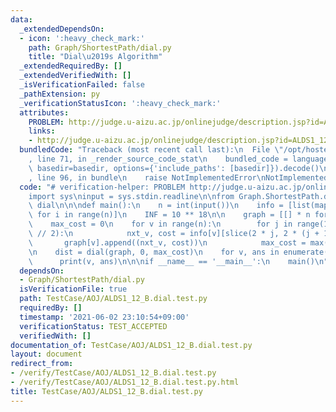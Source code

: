 ```yaml
---
data:
  _extendedDependsOn:
  - icon: ':heavy_check_mark:'
    path: Graph/ShortestPath/dial.py
    title: "Dial\u2019s Algorithm"
  _extendedRequiredBy: []
  _extendedVerifiedWith: []
  _isVerificationFailed: false
  _pathExtension: py
  _verificationStatusIcon: ':heavy_check_mark:'
  attributes:
    PROBLEM: http://judge.u-aizu.ac.jp/onlinejudge/description.jsp?id=ALDS1_12_B
    links:
    - http://judge.u-aizu.ac.jp/onlinejudge/description.jsp?id=ALDS1_12_B
  bundledCode: "Traceback (most recent call last):\n  File \"/opt/hostedtoolcache/Python/3.10.1/x64/lib/python3.10/site-packages/onlinejudge_verify/documentation/build.py\"\
    , line 71, in _render_source_code_stat\n    bundled_code = language.bundle(stat.path,\
    \ basedir=basedir, options={'include_paths': [basedir]}).decode()\n  File \"/opt/hostedtoolcache/Python/3.10.1/x64/lib/python3.10/site-packages/onlinejudge_verify/languages/python.py\"\
    , line 96, in bundle\n    raise NotImplementedError\nNotImplementedError\n"
  code: "# verification-helper: PROBLEM http://judge.u-aizu.ac.jp/onlinejudge/description.jsp?id=ALDS1_12_B\n\
    import sys\ninput = sys.stdin.readline\n\nfrom Graph.ShortestPath.dial import\
    \ dial\n\n\ndef main():\n    n = int(input())\n    info = [list(map(int, input().split()))\
    \ for i in range(n)]\n    INF = 10 ** 18\n\n    graph = [[] * n for i in range(n)]\n\
    \    max_cost = 0\n    for v in range(n):\n        for j in range(1, len(info[v])\
    \ // 2):\n            nxt_v, cost = info[v][slice(2 * j, 2 * (j + 1))]\n     \
    \       graph[v].append((nxt_v, cost))\n            max_cost = max(max_cost, cost)\n\
    \n    dist = dial(graph, 0, max_cost)\n    for v, ans in enumerate(dist):\n  \
    \      print(v, ans)\n\n\nif __name__ == '__main__':\n    main()\n"
  dependsOn:
  - Graph/ShortestPath/dial.py
  isVerificationFile: true
  path: TestCase/AOJ/ALDS1_12_B.dial.test.py
  requiredBy: []
  timestamp: '2021-06-02 23:10:54+09:00'
  verificationStatus: TEST_ACCEPTED
  verifiedWith: []
documentation_of: TestCase/AOJ/ALDS1_12_B.dial.test.py
layout: document
redirect_from:
- /verify/TestCase/AOJ/ALDS1_12_B.dial.test.py
- /verify/TestCase/AOJ/ALDS1_12_B.dial.test.py.html
title: TestCase/AOJ/ALDS1_12_B.dial.test.py
---
```

